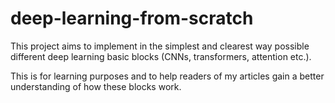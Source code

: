 # deep-learning-from-scratch
This project aims to implement in the simplest and clearest way possible different deep learning basic blocks (CNNs, transformers, attention etc.). 

This is for learning purposes and to help readers of my articles gain a better understanding of how these blocks work.
